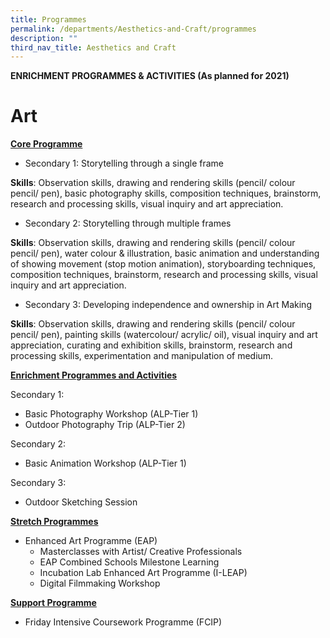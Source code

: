 ```yaml
---
title: Programmes
permalink: /departments/Aesthetics-and-Craft/programmes
description: ""
third_nav_title: Aesthetics and Craft
---
```

**ENRICHMENT PROGRAMMES & ACTIVITIES (As planned for 2021)**


# Art
<u>**Core Programme**</u>

* Secondary 1: Storytelling through a single frame

**Skills**: Observation skills, drawing and rendering skills (pencil/ colour pencil/ pen), basic photography skills, composition techniques, brainstorm, research and processing skills, visual inquiry and art appreciation.

* Secondary 2: Storytelling through multiple frames

**Skills**: Observation skills, drawing and rendering skills (pencil/ colour pencil/ pen), water colour & illustration, basic animation and understanding of showing movement (stop motion animation), storyboarding techniques, composition techniques, brainstorm, research and processing skills, visual inquiry and art appreciation.

* Secondary 3: Developing independence and ownership in Art Making

**Skills**: Observation skills, drawing and rendering skills (pencil/ colour pencil/ pen), painting skills (watercolour/ acrylic/ oil), visual inquiry and art appreciation, curating and exhibition skills, brainstorm, research and processing skills, experimentation and manipulation of medium.

<u>**Enrichment Programmes and Activities**</u>

Secondary 1:

* Basic Photography Workshop (ALP-Tier 1)
* Outdoor Photography Trip (ALP-Tier 2)

Secondary 2:

* Basic Animation Workshop (ALP-Tier 1)

Secondary 3:

* Outdoor Sketching Session

<u>**Stretch Programmes**</u>

* Enhanced Art Programme (EAP)
	* Masterclasses with Artist/ Creative Professionals
	* EAP Combined Schools Milestone Learning
	* Incubation Lab Enhanced Art Programme (I-LEAP)
	* Digital Filmmaking Workshop

<u>**Support Programme**</u>

* Friday Intensive Coursework Programme (FCIP)